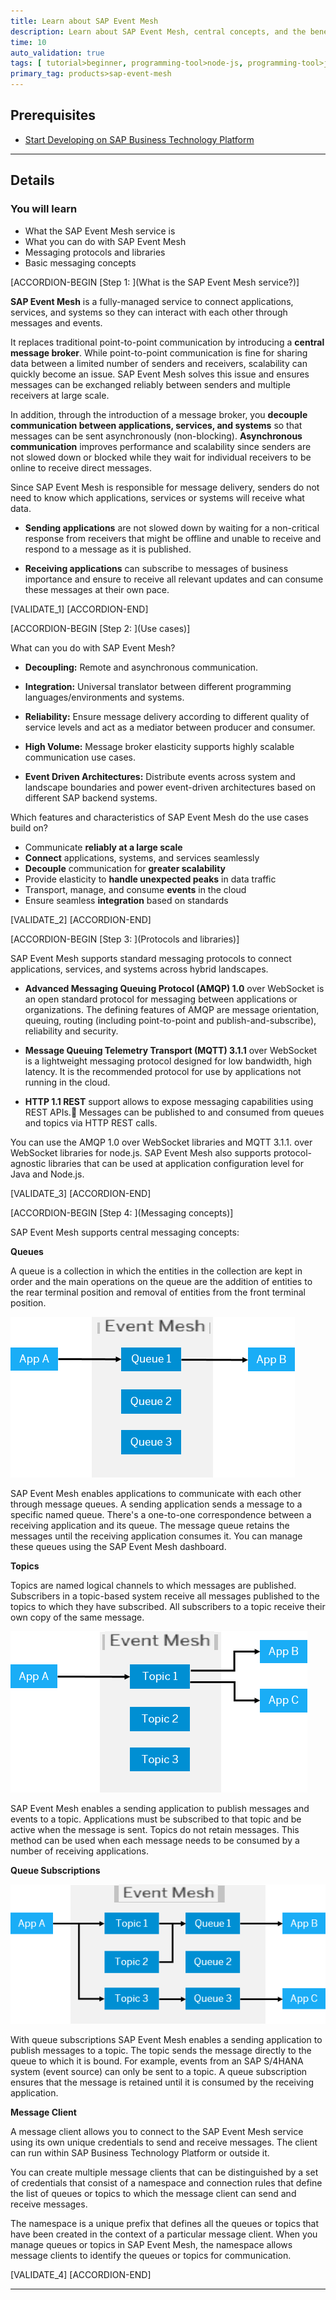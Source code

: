 ```yaml
---
title: Learn about SAP Event Mesh
description: Learn about SAP Event Mesh, central concepts, and the benefits of decoupled communication and capabilities supported.
time: 10
auto_validation: true
tags: [ tutorial>beginner, programming-tool>node-js, programming-tool>java, products>sap-business-technology-platform]
primary_tag: products>sap-event-mesh
---
```


## Prerequisites
- [Start Developing on SAP Business Technology Platform](mission.scp-1-start-developing)

---

## Details
### You will learn
  - What the SAP Event Mesh service is
  - What you can do with SAP Event Mesh
  - Messaging protocols and libraries
  - Basic messaging concepts


[ACCORDION-BEGIN [Step 1: ](What is the SAP Event Mesh service?)]

**SAP Event Mesh** is a fully-managed service to connect applications, services, and systems so they can interact with each other through messages and events.

It replaces traditional point-to-point communication by introducing a **central message broker**. While point-to-point communication is fine for sharing data between a limited number of senders and receivers, scalability can quickly become an issue. SAP Event Mesh solves this issue and ensures messages can be exchanged reliably between senders and multiple receivers at large scale.

In addition, through the introduction of a message broker, you **decouple communication between applications, services, and systems** so that messages can be sent asynchronously (non-blocking). **Asynchronous communication** improves performance and scalability since senders are not slowed down or blocked while they wait for individual receivers to be online to receive direct messages.

Since SAP Event Mesh is responsible for message delivery, senders do not need to know which applications, services or systems will receive what data.

- **Sending applications** are not slowed down by waiting for a non-critical response from receivers that might be offline and unable to receive and respond to a message as it is published.

- **Receiving applications** can subscribe to messages of business importance and ensure to receive all relevant updates and can consume these messages at their own pace.

[VALIDATE_1]
[ACCORDION-END]

[ACCORDION-BEGIN [Step 2: ](Use cases)]

What can you do with SAP Event Mesh?

- **Decoupling:** Remote and asynchronous communication.

- **Integration:** Universal translator between different programming languages/environments and systems.

- **Reliability:** Ensure message delivery according to different quality of service levels and act as a mediator between producer and consumer.

- **High Volume:** Message broker elasticity supports highly scalable communication use cases.

- **Event Driven Architectures:** Distribute events across system and landscape boundaries and power event-driven architectures based on different SAP backend systems.

Which features and characteristics of SAP Event Mesh do the use cases build on?

- Communicate **reliably at a large scale**
- **Connect** applications, systems, and services seamlessly
- **Decouple** communication for **greater scalability**
- Provide elasticity to **handle unexpected peaks** in data traffic
- Transport, manage, and consume **events** in the cloud
- Ensure seamless **integration** based on standards

[VALIDATE_2]
[ACCORDION-END]

[ACCORDION-BEGIN [Step 3: ](Protocols and libraries)]

SAP Event Mesh supports standard messaging protocols to connect applications, services, and systems across hybrid landscapes.

- **Advanced Messaging Queuing Protocol (AMQP) 1.0** over WebSocket is an open standard protocol for messaging between applications or organizations. The defining features of AMQP are message orientation, queuing, routing (including point-to-point and publish-and-subscribe), reliability and security.

- **Message Queuing Telemetry Transport (MQTT) 3.1.1** over WebSocket is a lightweight messaging protocol designed for low bandwidth, high latency. It is the recommended protocol for use by applications not running in the cloud.

- **HTTP 1.1 REST** support allows to expose messaging capabilities using REST APIs. Messages can be published to and consumed from queues and topics via HTTP REST calls.

You can use the AMQP 1.0 over WebSocket libraries and MQTT 3.1.1. over WebSocket libraries for node.js. SAP Event Mesh also supports protocol-agnostic libraries that can be used at application configuration level for Java and Node.js.


[VALIDATE_3]
[ACCORDION-END]

[ACCORDION-BEGIN [Step 4: ](Messaging concepts)]

SAP Event Mesh supports central messaging concepts:

**Queues**

A queue is a collection in which the entities in the collection are kept in order and the main operations on the queue are the addition of entities to the rear terminal position and removal of entities from the front terminal position.

![Queue](02.png)

SAP Event Mesh  enables applications to communicate with each other through message queues. A sending application sends a message to a specific named queue. There's a one-to-one correspondence between a receiving application and its queue. The message queue retains the messages until the receiving application consumes it. You can manage these queues using the SAP Event Mesh dashboard.

**Topics**

Topics are named logical channels to which messages are published. Subscribers in a topic-based system receive all messages published to the topics to which they have subscribed. All subscribers to a topic receive their own copy of the same message.

![Topic](03.png)

SAP Event Mesh enables a sending application to publish messages and events to a topic. Applications must be subscribed to that topic and be active when the message is sent. Topics do not retain messages. This method can be used when each message needs to be consumed by a number of receiving applications.

**Queue Subscriptions**

![Queue Subscription](04.png)

With queue subscriptions SAP Event Mesh enables a sending application to publish messages to a topic. The topic sends the message directly to the queue to which it is bound. For example, events from an SAP S/4HANA system (event source) can only be sent to a topic. A queue subscription ensures that the message is retained until it is consumed by the receiving application.

**Message Client**

A message client allows you to connect to the SAP Event Mesh service using its own unique credentials to send and receive messages. The client can run within SAP Business Technology Platform or outside it.

You can create multiple message clients that can be distinguished by a set of credentials that consist of a namespace and connection rules that define the list of queues or topics to which the message client can send and receive messages.

The namespace is a unique prefix that defines all the queues or topics that have been created in the context of a particular message client. When you manage queues or topics in SAP Event Mesh,  the namespace allows message clients to identify the queues or topics for communication.

[VALIDATE_4]
[ACCORDION-END]

---
